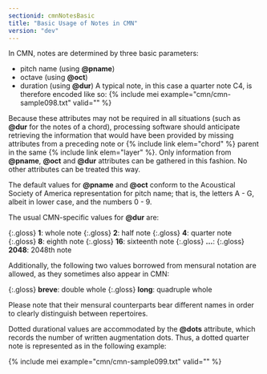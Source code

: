 ```yaml
---
sectionid: cmnNotesBasic
title: "Basic Usage of Notes in CMN"
version: "dev"
---
```


In CMN, notes are determined by three basic parameters:

- pitch name (using **@pname**)
- octave (using **@oct**)
- duration (using **@dur**)
A typical note, in this case a quarter note C4, is therefore encoded like so:
{% include mei example="cmn/cmn-sample098.txt" valid="" %}

Because these attributes may not be required in all situations (such as **@dur** for the notes of a chord), processing software should anticipate retrieving the information that would have been provided by missing attributes from a preceding note or {% include link elem="chord" %} parent in the same {% include link elem="layer" %}. Only information from **@pname**, **@oct** and **@dur** attributes can be gathered in this fashion. No other attributes can be treated this way.

The default values for **@pname** and **@oct** conform to the Acoustical Society of America representation for pitch name; that is, the letters A - G, albeit in lower case, and the numbers 0 - 9.

The usual CMN-specific values for **@dur** are:

{:.gloss}
**1**: whole note
{:.gloss}
**2**: half note
{:.gloss}
**4**: quarter note
{:.gloss}
**8**: eighth note
{:.gloss}
**16**: sixteenth note
{:.gloss}
**…**: 
{:.gloss}
**2048**: 2048th note

Additionally, the following two values borrowed from mensural notation are allowed, as they sometimes also appear in CMN:

{:.gloss}
**breve**: double whole
{:.gloss}
**long**: quadruple whole

Please note that their mensural counterparts bear different names in order to clearly distinguish between repertoires.

Dotted durational values are accommodated by the **@dots** attribute, which records the number of written augmentation dots. Thus, a dotted quarter note is represented as in the following example:

{% include mei example="cmn/cmn-sample099.txt" valid="" %}
